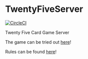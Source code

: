 # TwentyFiveServer

[![CircleCI](https://circleci.com/gh/worhello/twentyfiveserver/tree/master.svg?style=svg)](https://circleci.com/gh/worhello/twentyfiveserver/tree/master)

Twenty Five Card Game Server

The game can be tried out [here](https://worhello.github.io/TwentyFiveWeb/)!

Rules can be found [here](https://github.com/worhello/TwentyFiveWeb/wiki/Game-Rules)!
